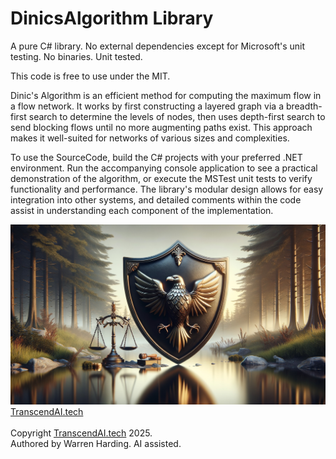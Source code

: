 
# DinicsAlgorithm Library

A pure C# library. No external dependencies except for Microsoft's unit testing. No binaries. Unit tested.

This code is free to use under the MIT.

Dinic's Algorithm is an efficient method for computing the maximum flow in a flow network. It works by first constructing a layered graph via a breadth-first search to determine the levels of nodes, then uses depth-first search to send blocking flows until no more augmenting paths exist. This approach makes it well-suited for networks of various sizes and complexities.

To use the SourceCode, build the C# projects with your preferred .NET environment. Run the accompanying console application to see a practical demonstration of the algorithm, or execute the MSTest unit tests to verify functionality and performance. The library's modular design allows for easy integration into other systems, and detailed comments within the code assist in understanding each component of the implementation.

![AI Image](aiimage.jpg)
[TranscendAI.tech](https://TranscendAI.tech)<br>
<br>
Copyright [TranscendAI.tech](https://TranscendAI.tech) 2025.</br>
Authored by Warren Harding. AI assisted.
